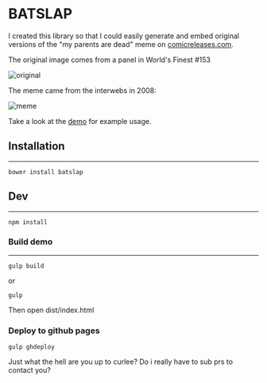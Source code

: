 # BATSLAP

I created this library so that I could easily generate and embed original
versions of the "my parents are dead" meme on
[comicreleases.com](http://comicreleases.com).

The original image comes from a panel in World's Finest #153

![original](src/imgs/original.jpg)

The meme came from the interwebs in 2008:

![meme](src/imgs/meme.jpg)

Take a look at the [demo](http://curlee.github.io/batslap/) for example
usage.

## Installation
------

`bower install batslap`

## Dev
------

`npm install`

### Build demo
------

`gulp build`

or

`gulp`

Then open dist/index.html

### Deploy to github pages

`gulp ghdeploy`


Just what the hell are you up to curlee?  Do i really have to sub prs to contact you?
